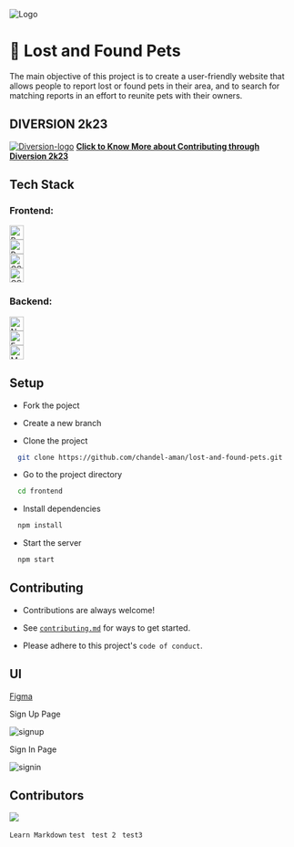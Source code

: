 ![Logo](https://user-images.githubusercontent.com/97614113/215878302-c47ee2ba-1b44-4fe9-8b98-20becadb6fa1.png)

# 🐾 Lost and Found Pets

The main objective of this project is to create a user-friendly website that allows people to report lost or found pets in their area, and to search for matching reports in an effort to reunite pets with their owners.





## DIVERSION 2k23
<a href="https://diversion.tech" alt="diversion2k23">![Diversion-logo](https://user-images.githubusercontent.com/97614113/215878759-401341b3-0f3e-4db3-b816-0c5e06af0fe2.png)</a>
[**Click to Know More about Contributing through Diversion 2k23**](diversion2k23.md)
## Tech Stack

### Frontend:

  <a href="https://github.com/facebook/react">
    <img alt="React" src="https://img.shields.io/badge/React-16.x-61DAFB.svg?style=flat&logo=react" height=25px>
  </a> <br>
  <a href="https://github.com/reduxjs/redux">
    <img alt="Redux" src="https://img.shields.io/badge/Redux-4.0.x-764ABC.svg?style=flat&logo=redux" height=25px>
  </a> <br>
  <a href="https://developer.mozilla.org/en-US/docs/Web/CSS">
    <img alt="CSS" src="https://img.shields.io/badge/CSS-3-1572B6.svg?style=flat&logo=css3" height=25px>
  </a> <br
  <a href="https://github.com/css-modules/css-modules">
    <img alt="CSS Modules" src="https://img.shields.io/badge/CSS%20Modules-v5.x-29b6f6.svg?style=flat&logo=css-modules" height=25px>
  </a>



### Backend:

  <a href="https://nodejs.org/">
    <img alt="Node.js" src="https://img.shields.io/badge/Node.js-14.x-339933.svg?style=flat&logo=node.js" height=25px>
  </a> <br>
  <a href="https://expressjs.com/">
    <img alt="Express" src="https://img.shields.io/badge/Express-4.x-19CEE6.svg?style=flat&logo=express" height=25px>
  </a> <br>
  <a href="https://www.mongodb.com/">
    <img alt="MongoDB" src="https://img.shields.io/badge/MongoDB-4.x-47A248.svg?style=flat&logo=mongodb" height=25px>
  </a>




## Setup

+ Fork the poject

+ Create a new branch  

+ Clone the project

```bash
  git clone https://github.com/chandel-aman/lost-and-found-pets.git
```

+ Go to the project directory

```bash
  cd frontend
```

+ Install dependencies

```bash
  npm install
```

+ Start the server

```bash
  npm start
```

## Contributing

+ Contributions are always welcome!

+ See [`contributing.md`](https://github.com/chandel-aman/lost-and-found-pets/blob/master/contribution.md) for ways to get started.

+ Please adhere to this project's `code of conduct`.

## UI

[Figma](https://www.figma.com/file/SnJ2Rzpy1KtgZfqePy3aka/lnfp?node-id=0%3A1&t=wI1uSeu3Z4SCGCJA-1)

Sign Up Page

![signup](https://user-images.githubusercontent.com/97614113/215884631-bda45061-e841-4ea0-9dee-fde6022a1bc3.png)

Sign In Page

![signin](https://user-images.githubusercontent.com/97614113/215885176-2c112f94-07fe-4ed7-b259-6ebbe7e9869a.png)

## Contributors

<a href="https://github.com/chandel-aman/lost-and-found-pets/graphs/contributors">
  <img src="https://contrib.rocks/image?repo=chandel-aman/lost-and-found-pets" />
</a>

``` Learn Markdown ```
``` test ```
``` test 2```
``` test3```

